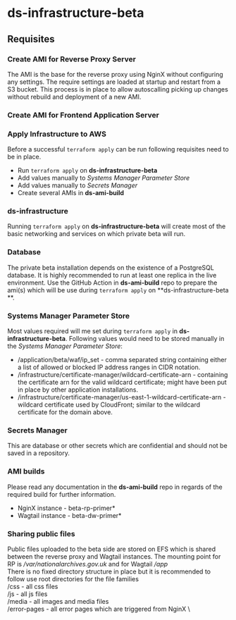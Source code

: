 # ds-infrastructure-beta

## Requisites
### Create AMI for Reverse Proxy Server
The AMI is the base for the reverse proxy using NginX without configuring any settings. The require settings are loaded at startup and restart from a S3 bucket.
This process is in place to allow autoscalling picking up changes without rebuild and deployment of a new AMI.
### Create AMI for Frontend Application Server
### Apply Infrastructure to AWS
Before a successful ```terraform apply``` can be run following requisites need to be in place.
* Run ```terraform apply``` on **ds-infrastructure-beta**
* Add values manually to _Systems Manager Parameter Store_
* Add values manually to _Secrets Manager_
* Create several AMIs in **ds-ami-build**
### ds-infrastructure
Running ```terraform apply``` on **ds-infrastructure-beta** will create most of the basic networking and services on which private beta will run.
### Database
The private beta installation depends on the existence of a PostgreSQL database.
It is highly recommended to run at least one replica in the live environment.
Use the GitHub Action in **ds-ami-build** repo to prepare the ami(s) which will be use during ```terraform apply``` on **ds-infrastructure-beta  **.
### Systems Manager Parameter Store
Most values required will me set during ```terraform apply``` in **ds-infrastructure-beta**.
Following values would need to be stored manually in the _Systems Manager Parameter Store_:
* /application/beta/waf/ip_set - comma separated string containing either a list of allowed or blocked IP address ranges in CIDR notation.
* /infrastructure/certificate-manager/wildcard-certificate-arn - containing the certificate arn for the valid wildcard certificate; might have been put in place by other application installations.
* /infrastructure/certificate-manager/us-east-1-wildcard-certificate-arn - wildcard certificate used by CloudFront; similar to the wildcard certificate for the domain above.
### Secrets Manager
This are database or other secrets which are confidential and should not be saved in a repository.
### AMI builds
Please read any documentation in the **ds-ami-build** repo in regards of the required build for further information.
* NginX instance - beta-rp-primer*
* Wagtail instance - beta-dw-primer*
### Sharing public files
Public files uploaded to the beta side are stored on EFS which is shared between the reverse proxy and Wagtail instances. The mounting point for RP is _/var/nationalarchives.gov.uk_ and for Wagtail _/app_ \
There is no fixed directory structure in place but it is recommended to follow use root directories for the file families \
/css - all css files \
/js - all js files \
/media - all images and media files \
/error-pages - all error pages which are triggered from NginX \
